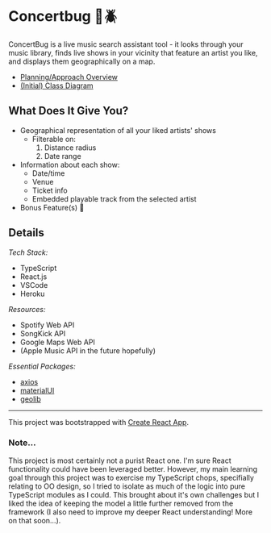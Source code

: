 # Concertbug :microphone::beetle:

ConcertBug is a live music search assistant tool - it looks through your music library, finds live shows in your vicinity that feature an artist you like, and displays them geographically on a map.

- [Planning/Approach Overview](https://docs.google.com/document/d/1LQvc6JSZblEMstAgsUkg_fFnjt5LMhc5YHWmB8zfad0/edit?usp=sharing)
- [(Initial) Class Diagram](https://github.com/tzarick/concertbug/blob/master/design/concertbug-v2-class-diagram1.jpg)

## What Does It Give You?

- Geographical representation of all your liked artists' shows
  - Filterable on:
    1. Distance radius
    2. Date range
- Information about each show:
  - Date/time
  - Venue
  - Ticket info
  - Embedded playable track from the selected artist
- Bonus Feature(s) :cowboy_hat_face:

## Details

_Tech Stack:_

- TypeScript
- React.js
- VSCode
- Heroku

_Resources:_

- Spotify Web API
- SongKick API
- Google Maps Web API
- (Apple Music API in the future hopefully)

_Essential Packages:_

- [axios](https://github.com/axios/axios)
- [materialUI](https://material-ui.com/)
- [geolib](https://github.com/manuelbieh/geolib)

---

This project was bootstrapped with [Create React App](https://github.com/facebook/create-react-app).

### Note...

This project is most certainly not a purist React one. I'm sure React functionality could have been leveraged better. However, my main learning goal through this project was to exercise my TypeScript chops, specifially relating to OO design, so I tried to isolate as much of the logic into pure TypeScript modules as I could. This brought about it's own challenges but I liked the idea of keeping the model a little further removed from the framework (I also need to improve my deeper React understanding! More on that soon...).
